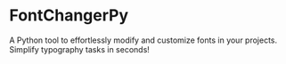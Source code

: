 # FontChangerPy
A Python tool to effortlessly modify and customize fonts in your projects. Simplify typography tasks in seconds!

